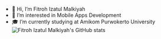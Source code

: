 - 👋 Hi, I’m Fitroh Izatul Malkiyah
- 👀 I’m interested in Mobile Apps Development
- 🎓 I’m currently studying at Amikom Purwokerto University 
![Fitroh Izatul Malkiyah's GitHub stats](https://github-readme-stats.vercel.app/api/?username=fitrohiza&theme=gotham&show_icons=true)
